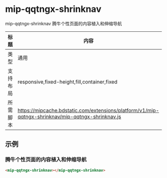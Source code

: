 # mip-qqtngx-shrinknav

mip-qqtngx-shrinknav 腾牛个性页面的内容植入和伸缩导航

标题|内容
----|----
类型|通用
支持布局|responsive,fixed-height,fill,container,fixed
所需脚本|https://mipcache.bdstatic.com/extensions/platform/v1/mip-qqtngx-shrinknav/mip-qqtngx-shrinknav.js


## 示例

### 腾牛个性页面的内容植入和伸缩导航
```html
<mip-qqtngx-shrinknav></mip-qqtngx-shrinknav>
```


